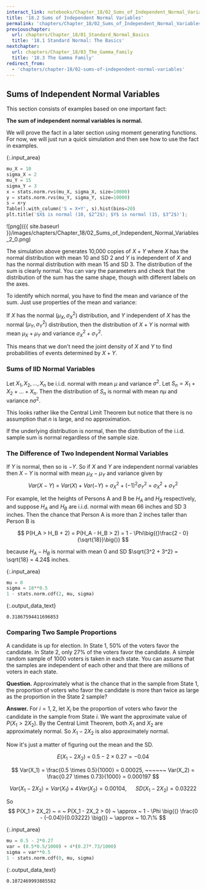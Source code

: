 ```yaml
---
interact_link: notebooks/Chapter_18/02_Sums_of_Independent_Normal_Variables.ipynb
title: '18.2 Sums of Independent Normal Variables'
permalink: 'chapters/Chapter_18/02_Sums_of_Independent_Normal_Variables'
previouschapter:
  url: chapters/Chapter_18/01_Standard_Normal_Basics
  title: '18.1 Standard Normal: The Basics'
nextchapter:
  url: chapters/Chapter_18/03_The_Gamma_Family
  title: '18.3 The Gamma Family'
redirect_from:
  - 'chapters/chapter-18/02-sums-of-independent-normal-variables'
---
```


## Sums of Independent Normal Variables

This section consists of examples based on one important fact:

**The sum of independent normal variables is normal.**

We will prove the fact in a later section using moment generating functions. For now, we will just run a quick simulation and then see how to use the fact in examples.


{:.input_area}
```python
mu_X = 10
sigma_X = 2
mu_Y = 15
sigma_Y = 3
x = stats.norm.rvs(mu_X, sigma_X, size=10000)
y = stats.norm.rvs(mu_Y, sigma_Y, size=10000)
s = x+y
Table().with_column('S = X+Y', s).hist(bins=20)
plt.title('$X$ is normal (10, $2^2$); $Y$ is normal (15, $3^2$)');
```


![png]({{ site.baseurl }}/images/chapters/Chapter_18/02_Sums_of_Independent_Normal_Variables_2_0.png)


The simulation above generates 10,000 copies of $X+Y$ where $X$ has the normal distribution with mean 10 and SD 2 and $Y$ is independent of $X$ and has the normal distribution with mean 15 and SD 3. The distribution of the sum is clearly normal. You can vary the parameters and check that the distribution of the sum has the same shape, though with different labels on the axes.

To identify which normal, you have to find the mean and variance of the sum. Just use properties of the mean and variance:

If $X$ has the normal $(\mu_X, \sigma_X^2)$ distribution, and $Y$ independent of $X$ has the normal $(\mu_Y, \sigma_Y^2)$ distribution, then the distribution of $X+Y$ is normal with mean $\mu_X + \mu_Y$ and variance $\sigma_X^2 + \sigma_Y^2$.

This means that we don't need the joint density of $X$ and $Y$ to find probabilities of events determined by $X+Y$.

### Sums of IID Normal Variables
Let $X_1, X_2, \ldots, X_n$ be i.i.d. normal with mean $\mu$ and variance $\sigma^2$. Let $S_n = X_1 + X_2 + \ldots + X_n$. Then the distribution of $S_n$ is normal with mean $n\mu$ and variance $n\sigma^2$.

This looks rather like the Central Limit Theorem but notice that there is no assumption that $n$ is large, and no approximation. 

If the underlying distribution is normal, then the distribution of the i.i.d. sample sum is normal regardless of the sample size.

### The Difference of Two Independent Normal Variables
If $Y$ is normal, then so is $-Y$. So if $X$ and $Y$ are independent normal variables then $X-Y$ is normal with mean $\mu_X - \mu_Y$ and variance given by
$$
Var(X - Y) ~ = ~
Var(X) + Var(-Y) ~ = ~
\sigma_X^2 + (-1)^2\sigma_Y^2 ~ = ~
\sigma_X^2 + \sigma_Y^2
$$

For example, let the heights of Persons A and B be $H_A$ and $H_B$ respectively, and suppose $H_A$ and $H_B$ are i.i.d. normal with mean 66 inches and SD 3 inches. Then the chance that Person A is more than 2 inches taller than Person B is

$$
P(H_A > H_B + 2) = P(H_A - H_B > 2) = 1 - \Phi\big{(}\frac{2 - 0}{\sqrt{18}}\big{)}
$$

because $H_A - H_B$ is normal with mean 0 and SD $\sqrt{3^2 + 3^2} = \sqrt{18} = 4.24$ inches.


{:.input_area}
```python
mu = 0
sigma = 18**0.5
1 - stats.norm.cdf(2, mu, sigma)
```




{:.output_data_text}
```
0.31867594411696853
```



### Comparing Two Sample Proportions
A candidate is up for election. In State 1, 50% of the voters favor the candidate. In State 2, only 27% of the voters favor the candidate. A simple random sample of 1000 voters is taken in each state. You can assume that the samples are independent of each other and that there are millions of voters in each state.

**Question.** Approximately what is the chance that in the sample from State 1, the proportion of voters who favor the candidate is more than twice as large as the proportion in the State 2 sample?

**Answer.** For $i = 1, 2$, let $X_i$ be the proportion of voters who favor the candidate in the sample from State $i$. We want the approximate value of $P(X_1 > 2X_2)$. By the Central Limit Theorem, both $X_1$ and $X_2$ are approximately normal. So $X_1 - 2X_2$ is also approximately normal.

Now it's just a matter of figuring out the mean and the SD.

$$
E(X_1 - 2X_2) ~ = ~ 0.5 - 2\times 0.27 = -0.04
$$

$$
Var(X_1) = \frac{0.5 \times 0.5}{1000} = 0.00025, ~~~~~~
Var(X_2) = \frac{0.27 \times 0.73}{1000} = 0.000197
$$

$$
Var(X_1 - 2X_2) = Var(X_1) + 4Var(X_2) = 0.00104, ~~~~~~
SD(X_1 - 2X_2) = 0.03222
$$

So
$$
P(X_1 > 2X_2) ~ = ~ P(X_1 - 2X_2 > 0) 
~ \approx ~ 1 - \Phi \big{(} \frac{0 - (-0.04)}{0.03222} \big{)}
~ \approx ~ 10.7\%
$$



{:.input_area}
```python
mu = 0.5 - 2*0.27
var = (0.5*0.5/1000) + 4*(0.27*.73/1000)
sigma = var**0.5
1 - stats.norm.cdf(0, mu, sigma)
```




{:.output_data_text}
```
0.1072469993885582
```


